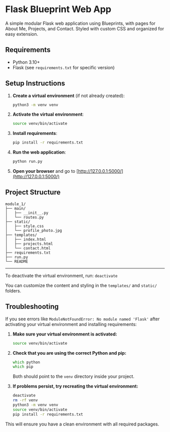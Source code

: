 # Flask Blueprint Web App
A simple modular Flask web application using Blueprints, with pages for About Me, Projects, and Contact. Styled with custom CSS and organized for easy extension.

## Requirements
- Python 3.10+
- Flask (see `requirements.txt` for specific version)

## Setup Instructions

1. **Create a virtual environment** (if not already created):
   
   ```zsh
   python3 -m venv venv
   ```

2. **Activate the virtual environment**:
   
   ```zsh
   source venv/bin/activate
   ```

3. **Install requirements**:
   
   ```zsh
   pip install -r requirements.txt
   ```

4. **Run the web application**:
   
   ```zsh
   python run.py
   ```

5. **Open your browser** and go to [http://127.0.0.1:5000/](http://127.0.0.1:5000/)

## Project Structure

```
module_1/
├── main/
│   ├── __init__.py
│   └── routes.py
├── static/
│   ├── style.css
│   └── profile_photo.jpg
├── templates/
│   ├── index.html
│   ├── projects.html
│   └── contact.html
├── requirements.txt
├── run.py
└── README
```

---

To deactivate the virtual environment, run: `deactivate`

You can customize the content and styling in the `templates/` and `static/` folders.

## Troubleshooting

If you see errors like `ModuleNotFoundError: No module named 'Flask'` after activating your virtual environment and installing requirements:

1. **Make sure your virtual environment is activated:**
   ```zsh
   source venv/bin/activate
   ```

2. **Check that you are using the correct Python and pip:**
   ```zsh
   which python
   which pip
   ```
   Both should point to the `venv` directory inside your project.

3. **If problems persist, try recreating the virtual environment:**
   ```zsh
   deactivate
   rm -rf venv
   python3 -m venv venv
   source venv/bin/activate
   pip install -r requirements.txt
   ```

This will ensure you have a clean environment with all required packages.